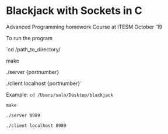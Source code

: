 # Blackjack with Sockets in C

Advanced Programming homework
Course at ITESM 
October '19

To run the program

`cd /path_to_directory/

make

./server {portnumber}

./client localhost {portnumber}`

Example:
`cd /Users/salo/Desktop/blackjack`

`make`

`./server 8989`

`./client localhost 8989`

